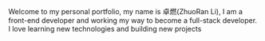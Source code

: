 Welcome to my personal portfolio, my name is 卓燃(ZhuoRan Li), I am a front-end developer and working my way to become a full-stack developer. I love learning new technologies and building new projects
